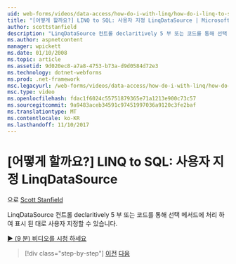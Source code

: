 ```yaml
---
uid: web-forms/videos/data-access/how-do-i-with-linq/how-do-i-linq-to-sql-custom-linqdatasource
title: "[어떻게 할까요?] LINQ to SQL: 사용자 지정 LinqDataSource | Microsoft Docs"
author: scottstanfield
description: "LinqDataSource 컨트롤 declaritively 5 부 또는 코드를 통해 선택 메서드에 처리 하 여 표시 된 대로 사용자 지정할 수 있습니다."
ms.author: aspnetcontent
manager: wpickett
ms.date: 01/10/2008
ms.topic: article
ms.assetid: 9d020ec8-a7a8-4753-b73a-d9d0584d72e3
ms.technology: dotnet-webforms
ms.prod: .net-framework
msc.legacyurl: /web-forms/videos/data-access/how-do-i-with-linq/how-do-i-linq-to-sql-custom-linqdatasource
msc.type: video
ms.openlocfilehash: fdac1f6024c55751879365e71a1213e900c73c57
ms.sourcegitcommit: 9a9483aceb34591c97451997036a9120c3fe2baf
ms.translationtype: MT
ms.contentlocale: ko-KR
ms.lasthandoff: 11/10/2017
---
```

<a name="how-do-i-linq-to-sql-custom-linqdatasource"></a>[어떻게 할까요?] LINQ to SQL: 사용자 지정 LinqDataSource
====================
으로 [Scott Stanfield](https://github.com/scottstanfield)

LinqDataSource 컨트롤 declaritively 5 부 또는 코드를 통해 선택 메서드에 처리 하 여 표시 된 대로 사용자 지정할 수 있습니다.

[&#9654; (9 분) 비디오를 시청 하세요](https://channel9.msdn.com/Blogs/ASP-NET-Site-Videos/how-do-i-linq-to-sql-custom-linqdatasource)

>[!div class="step-by-step"]
[이전](how-do-i-linq-to-sql-linqdatasource.md)
[다음](how-do-i-linq-to-sql-using-stored-procedures.md)
